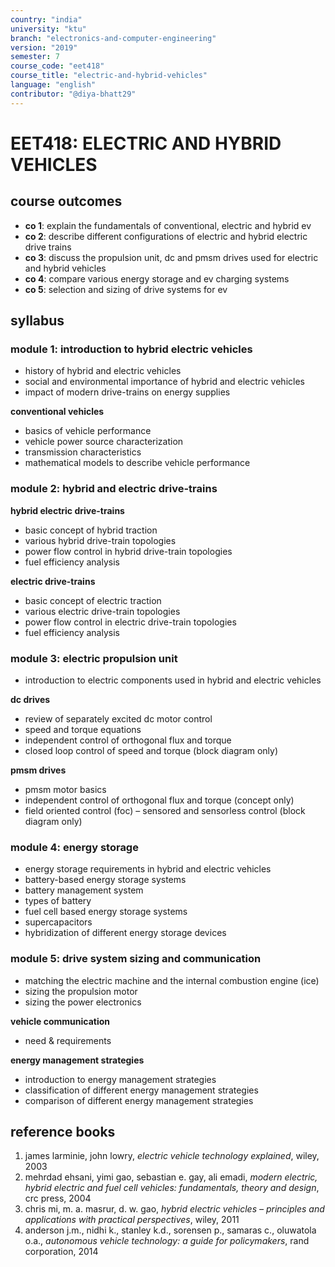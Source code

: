 ```yaml
---
country: "india"
university: "ktu"
branch: "electronics-and-computer-engineering"
version: "2019"
semester: 7
course_code: "eet418"
course_title: "electric-and-hybrid-vehicles"
language: "english"
contributor: "@diya-bhatt29"
---
```


# EET418: ELECTRIC AND HYBRID VEHICLES

## course outcomes

- **co 1**: explain the fundamentals of conventional, electric and hybrid ev  
- **co 2**: describe different configurations of electric and hybrid electric drive trains  
- **co 3**: discuss the propulsion unit, dc and pmsm drives used for electric and hybrid vehicles  
- **co 4**: compare various energy storage and ev charging systems  
- **co 5**: selection and sizing of drive systems for ev  

## syllabus

### module 1: introduction to hybrid electric vehicles  
- history of hybrid and electric vehicles  
- social and environmental importance of hybrid and electric vehicles  
- impact of modern drive-trains on energy supplies  

**conventional vehicles**  
- basics of vehicle performance  
- vehicle power source characterization  
- transmission characteristics  
- mathematical models to describe vehicle performance  

### module 2: hybrid and electric drive-trains  
**hybrid electric drive-trains**  
- basic concept of hybrid traction  
- various hybrid drive-train topologies  
- power flow control in hybrid drive-train topologies  
- fuel efficiency analysis  

**electric drive-trains**  
- basic concept of electric traction  
- various electric drive-train topologies  
- power flow control in electric drive-train topologies  
- fuel efficiency analysis  

### module 3: electric propulsion unit  
- introduction to electric components used in hybrid and electric vehicles  

**dc drives**  
- review of separately excited dc motor control  
- speed and torque equations  
- independent control of orthogonal flux and torque  
- closed loop control of speed and torque (block diagram only)  

**pmsm drives**  
- pmsm motor basics  
- independent control of orthogonal flux and torque (concept only)  
- field oriented control (foc) – sensored and sensorless control (block diagram only)  

### module 4: energy storage  
- energy storage requirements in hybrid and electric vehicles  
- battery-based energy storage systems  
- battery management system  
- types of battery  
- fuel cell based energy storage systems  
- supercapacitors  
- hybridization of different energy storage devices  

### module 5: drive system sizing and communication  
- matching the electric machine and the internal combustion engine (ice)  
- sizing the propulsion motor  
- sizing the power electronics  

**vehicle communication**  
- need & requirements  

**energy management strategies**  
- introduction to energy management strategies  
- classification of different energy management strategies  
- comparison of different energy management strategies  

## reference books

1. james larminie, john lowry, *electric vehicle technology explained*, wiley, 2003  
2. mehrdad ehsani, yimi gao, sebastian e. gay, ali emadi, *modern electric, hybrid electric and fuel cell vehicles: fundamentals, theory and design*, crc press, 2004  
3. chris mi, m. a. masrur, d. w. gao, *hybrid electric vehicles – principles and applications with practical perspectives*, wiley, 2011  
4. anderson j.m., nidhi k., stanley k.d., sorensen p., samaras c., oluwatola o.a., *autonomous vehicle technology: a guide for policymakers*, rand corporation, 2014  
